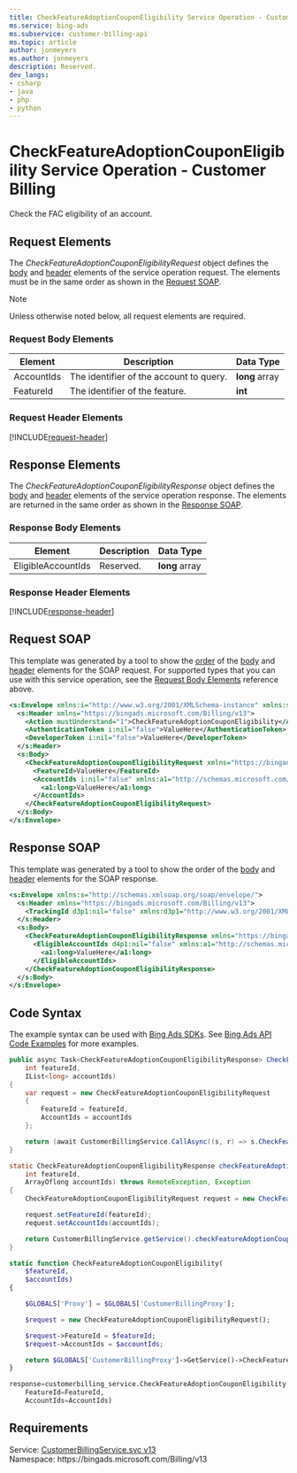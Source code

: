 ```yaml
---
title: CheckFeatureAdoptionCouponEligibility Service Operation - Customer Billing
ms.service: bing-ads
ms.subservice: customer-billing-api
ms.topic: article
author: jonmeyers
ms.author: jonmeyers
description: Reserved.
dev_langs: 
- csharp
- java
- php
- python
---
```

# CheckFeatureAdoptionCouponEligibility Service Operation - Customer Billing
Check the FAC eligibility of an account.

## <a name="request"></a>Request Elements
The *CheckFeatureAdoptionCouponEligibilityRequest* object defines the [body](#request-body) and [header](#request-header) elements of the service operation request. The elements must be in the same order as shown in the [Request SOAP](#request-soap). 

> [!NOTE]
> Unless otherwise noted below, all request elements are required.

### <a name="request-body"></a>Request Body Elements

|Element|Description|Data Type|
|-----------|---------------|-------------|
|<a name="accountids"></a>AccountIds|The identifier of the account to query.|**long** array|
|<a name="featureid"></a>FeatureId|The identifier of the feature. |**int**|

### <a name="request-header"></a>Request Header Elements
[!INCLUDE[request-header](./includes/request-header.md)]

## <a name="response"></a>Response Elements
The *CheckFeatureAdoptionCouponEligibilityResponse* object defines the [body](#response-body) and [header](#response-header) elements of the service operation response. The elements are returned in the same order as shown in the [Response SOAP](#response-soap).

### <a name="response-body"></a>Response Body Elements

|Element|Description|Data Type|
|-----------|---------------|-------------|
|<a name="eligibleaccountids"></a>EligibleAccountIds|Reserved.|**long** array|

### <a name="response-header"></a>Response Header Elements
[!INCLUDE[response-header](./includes/response-header.md)]

## <a name="request-soap"></a>Request SOAP
This template was generated by a tool to show the [order](../guides/services-protocol.md#element-order) of the [body](#request-body) and [header](#request-header) elements for the SOAP request. For supported types that you can use with this service operation, see the [Request Body Elements](#request-body) reference above.

```xml
<s:Envelope xmlns:i="http://www.w3.org/2001/XMLSchema-instance" xmlns:s="http://schemas.xmlsoap.org/soap/envelope/">
  <s:Header xmlns="https://bingads.microsoft.com/Billing/v13">
    <Action mustUnderstand="1">CheckFeatureAdoptionCouponEligibility</Action>
    <AuthenticationToken i:nil="false">ValueHere</AuthenticationToken>
    <DeveloperToken i:nil="false">ValueHere</DeveloperToken>
  </s:Header>
  <s:Body>
    <CheckFeatureAdoptionCouponEligibilityRequest xmlns="https://bingads.microsoft.com/Billing/v13">
      <FeatureId>ValueHere</FeatureId>
      <AccountIds i:nil="false" xmlns:a1="http://schemas.microsoft.com/2003/10/Serialization/Arrays">
        <a1:long>ValueHere</a1:long>
      </AccountIds>
    </CheckFeatureAdoptionCouponEligibilityRequest>
  </s:Body>
</s:Envelope>
```

## <a name="response-soap"></a>Response SOAP
This template was generated by a tool to show the order of the [body](#response-body) and [header](#response-header) elements for the SOAP response.

```xml
<s:Envelope xmlns:s="http://schemas.xmlsoap.org/soap/envelope/">
  <s:Header xmlns="https://bingads.microsoft.com/Billing/v13">
    <TrackingId d3p1:nil="false" xmlns:d3p1="http://www.w3.org/2001/XMLSchema-instance">ValueHere</TrackingId>
  </s:Header>
  <s:Body>
    <CheckFeatureAdoptionCouponEligibilityResponse xmlns="https://bingads.microsoft.com/Billing/v13">
      <EligibleAccountIds d4p1:nil="false" xmlns:a1="http://schemas.microsoft.com/2003/10/Serialization/Arrays" xmlns:d4p1="http://www.w3.org/2001/XMLSchema-instance">
        <a1:long>ValueHere</a1:long>
      </EligibleAccountIds>
    </CheckFeatureAdoptionCouponEligibilityResponse>
  </s:Body>
</s:Envelope>
```

## <a name="example"></a>Code Syntax
The example syntax can be used with [Bing Ads SDKs](../guides/client-libraries.md). See [Bing Ads API Code Examples](../guides/code-examples.md) for more examples.
```csharp
public async Task<CheckFeatureAdoptionCouponEligibilityResponse> CheckFeatureAdoptionCouponEligibilityAsync(
	int featureId,
	IList<long> accountIds)
{
	var request = new CheckFeatureAdoptionCouponEligibilityRequest
	{
		FeatureId = featureId,
		AccountIds = accountIds
	};

	return (await CustomerBillingService.CallAsync((s, r) => s.CheckFeatureAdoptionCouponEligibilityAsync(r), request));
}
```
```java
static CheckFeatureAdoptionCouponEligibilityResponse checkFeatureAdoptionCouponEligibility(
	int featureId,
	ArrayOflong accountIds) throws RemoteException, Exception
{
	CheckFeatureAdoptionCouponEligibilityRequest request = new CheckFeatureAdoptionCouponEligibilityRequest();

	request.setFeatureId(featureId);
	request.setAccountIds(accountIds);

	return CustomerBillingService.getService().checkFeatureAdoptionCouponEligibility(request);
}
```
```php
static function CheckFeatureAdoptionCouponEligibility(
	$featureId,
	$accountIds)
{

	$GLOBALS['Proxy'] = $GLOBALS['CustomerBillingProxy'];

	$request = new CheckFeatureAdoptionCouponEligibilityRequest();

	$request->FeatureId = $featureId;
	$request->AccountIds = $accountIds;

	return $GLOBALS['CustomerBillingProxy']->GetService()->CheckFeatureAdoptionCouponEligibility($request);
}
```
```python
response=customerbilling_service.CheckFeatureAdoptionCouponEligibility(
	FeatureId=FeatureId,
	AccountIds=AccountIds)
```

## Requirements
Service: [CustomerBillingService.svc v13](https://clientcenter.api.bingads.microsoft.com/Api/Billing/v13/CustomerBillingService.svc)  
Namespace: https\://bingads.microsoft.com/Billing/v13  
